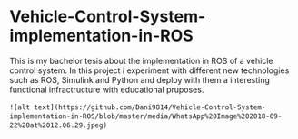 # Vehicle-Control-System-implementation-in-ROS

This is my bachelor tesis about the implementation in ROS of a vehicle control system.
In this project i experiment with different new technologies such as ROS, Simulink and Python and deploy with them a interesting functional 
infractructure with educational pruposes. 


 	![alt text](https://github.com/Dani9814/Vehicle-Control-System-implementation-in-ROS/blob/master/media/WhatsApp%20Image%202018-09-22%20at%2012.06.29.jpeg) 
